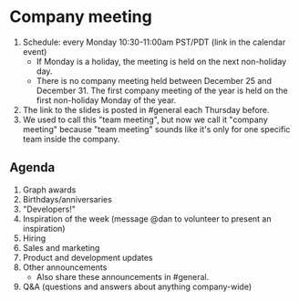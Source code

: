 # Company meeting

1. Schedule: every Monday 10:30-11:00am PST/PDT (link in the calendar event)
   - If Monday is a holiday, the meeting is held on the next non-holiday day.
   - There is no company meeting held between December 25 and December 31. The first company meeting of the year is held on the first non-holiday Monday of the year.
1. The link to the slides is posted in #general each Thursday before.
1. We used to call this "team meeting", but now we call it "company meeting" because "team meeting" sounds like it's only for one specific team inside the company.

## Agenda

1.  Graph awards
1.  Birthdays/anniversaries
1.  "Developers!"
1.  Inspiration of the week (message @dan to volunteer to present an inspiration)
1.  Hiring
1.  Sales and marketing
1.  Product and development updates
1.  Other announcements
    - Also share these announcements in #general.
1.  Q&A (questions and answers about anything company-wide)
